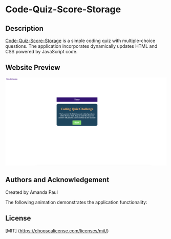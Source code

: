 # Code-Quiz-Score-Storage

## Description

[Code-Quiz-Score-Storage](https://amandapaul1223.github.io/Code-Quiz-Score-Storage/) is a simple coding quiz with multiple-choice questions. The application incorporates dynamically updates HTML and CSS powered by JavaScript code.  


## Website Preview

![Image of the page with stored data](./assets/preview.png)


## Authors and Acknowledgement

Created by Amanda Paul

The following animation demonstrates the application functionality:

## License

[MIT] (https://choosealicense.com/licenses/mit/)
